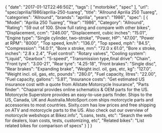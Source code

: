 {
    "date": "2017-01-12T22:46:50Z",
    "tags": [
        "motorbike",
        "spec"
    ],
    "url": "spec\/aprilia\/1986\/aprilia-250-tuareg",
    "title": "Allround Aprilia 250 Tuareg",
    "categories": "Allround",
    "brands": "aprilia",
    "years": "1986",
    "spec": [
        {
            "Model": "Aprilia 250 Tuareg",
            "Year": "1986",
            "Category": "Allround",
            "Rating": "59 out of 100. Show full rating and compare with other bikes",
            "Displacement, ccm": "246.00",
            "Displacement, cubic inches": "15.01",
            "Engine type": "Single cylinder, two-stroke",
            "Power, HP": "47.00",
            "Power at RPM": "8000",
            "Top speed, km\/h": "136.0",
            "Top speed, mph": "84.5",
            "Compression": "14.0:1",
            "Bore x stroke, mm": "72.0 x 61.0",
            "Bore x stroke, inches": "2.8 x 2.4",
            "Fuel control": "Rotary valves",
            "Cooling system": "Liquid",
            "Gearbox": "5-speed",
            "Transmission type,final drive": "Chain",
            "Front tyre": "3.00-21",
            "Rear tyre": "4.25-18",
            "Front brakes": "Single disc",
            "Rear brakes": "Expanding brake",
            "Weight incl. oil, gas, etc, kg": "127.0",
            "Weight incl. oil, gas, etc, pounds": "280.0",
            "Fuel capacity, litres": "22.00",
            "Fuel capacity, gallons": "5.81",
            "Insurance costs": "Get estimated US insurance cost with a quote from Allstate Motorcycle Insurance",
            "Parts finder": "Chaparral provides online schematics & OEM parts for the US.   Motorcycle Superstore provides an easy-to-use parts finder. Ships to the US, Canada, UK and Australia.MotoSport.com ships motorcycle parts and accessories to most countries.    Sixity.com has low prices and free shipping on ATV and motorcycle parts to the US. Also check out our overview of motorcycle webshops at Bikez.info",
            "Loans, tests, etc": "Search the web for dealers, loan costs, tests, customizing, etc",
            "Related bikes": "List related bikes for comparison of specs"
        }
    ]
}